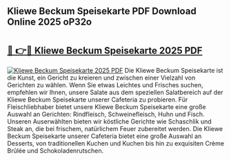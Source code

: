 ## Kliewe Beckum Speisekarte PDF Download Online 2025 oP32o

# <h2><a href="http://gc68cme.nevu.top/?p=Kliewe+Beckum+Speisekarte">🔗 👉🔴 Kliewe Beckum Speisekarte 2025 PDF</a></h2>

[![Kliewe Beckum Speisekarte 2025 PDF](https://i.imgur.com/dBaPXMq.png)](http://gc68cme.nevu.top/?p=Kliewe+Beckum+Speisekarte)
Die Kliewe Beckum Speisekarte ist die Kunst, ein Gericht zu kreieren und zwischen einer Vielzahl von Gerichten zu wählen. Wenn Sie etwas Leichtes und Frisches suchen, empfehlen wir Ihnen, unsere Salate aus dem speziellen Salatbereich auf der Kliewe Beckum Speisekarte unserer Cafeteria zu probieren. Für Fleischliebhaber bietet unsere Kliewe Beckum Speisekarte eine große Auswahl an Gerichten: Rindfleisch, Schweinefleisch, Huhn und Fisch. Unseren Auserwählten bieten wir köstliche Gerichte wie Schaschlik und Steak an, die bei frischem, natürlichem Feuer zubereitet werden. Die Kliewe Beckum Speisekarte unserer Cafeteria bietet eine große Auswahl an Desserts, von traditionellen Kuchen und Kuchen bis hin zu exquisiten Crème Brûlée und Schokoladenrutschen.
